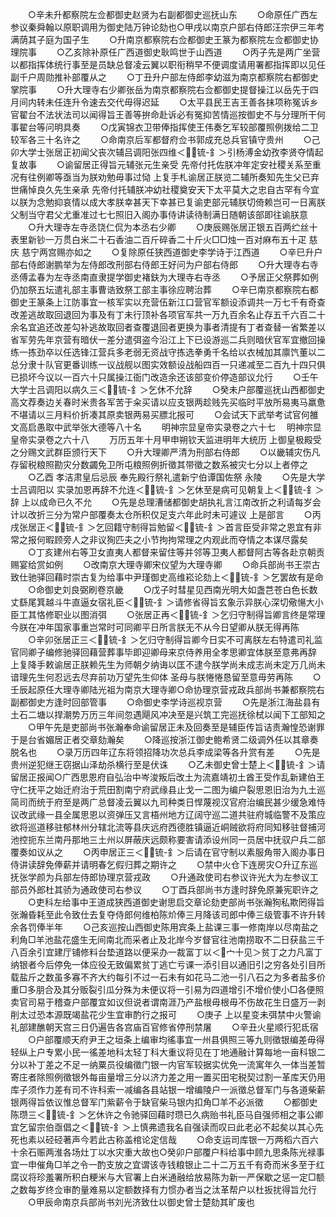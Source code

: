 <!-- { "loadSidebar": true } -->
　　○辛未升都察院左佥都御史赵贤为右副都御史巡抚山东
　　○命原任广西左参议秦舜翰以原职调用为御史陆万钟论劾也○甲戌以南京户部右侍郎汪宗伊三年考满荫其子庭为国子生
　　○升南京都察院右佥都御史王篆为都察院左佥都御史协理院事
　　○乙亥除补原任广西道御史耿鸣世于山西道
　　○丙子先是两广坐营以都指挥体统行事至是员缺总督凌云翼以职衔稍早不便调度请用署都指挥即以见任副千户周勋推补部覆从之
　　○丁丑升户部左侍郎李幼滋为南京都察院右都御史掌院事
　　○升大理寺右少卿张岳为南京都察院右佥都御史提督操江以岳先于四月间内转未任连升令速去交代毋得迟延
　　○太平县民王吉王善各抹项称冤诉乡官翟台不法状法司以闻得旨王善等拚命赴诉必有冤抑苦情巡按御史不与分理所干何事翟台等问明具奏
　　○戊寅锦衣卫带俸指挥使王伟奏乞军较部覆照例拨给二卫较军各三十名许之
　　○命南京后军都督府佥书郭成充总兵官镇守贵州
　　○己卯大学士张居正初闻父丧次辅吕调阳张四维＜锍-釒＞引杨溥金幼孜李贤夺情起复故事
　　○谕留居正得旨元辅张元生亲受  先帝付托佐朕冲年定安社稷关系至重况有往例卿等亟当为朕劝勉毋事过恸  上复手札谕居正朕览二辅所奏知先生父已弃世痛悼良久先生亲承  先帝付托辅朕冲幼社稷奠安天下太平莫大之忠自古罕有今宜以朕为念勉抑哀情以成大孝朕幸甚天下幸甚已复谕吏部元辅朕切倚赖岂可一日离朕父制当守君父尤重准过七七照旧入阁办事侍讲读待制满日随朝该部即往谕朕意
　　○升大理寺左寺丞饶仁侃为本丞右少卿
　　○庚辰赐张居正银五百两纻丝十表里新钞一万贯白米二十石香油二百斤碎香二十斤火□□烛一百对麻布五十疋  慈庆  慈宁两宫赐亦如之
　　○复除原任狭西道御史李学诗于江西道
　　○辛巳升户部右侍郎谢鹏举为左侍郎改刑部右侍郎王好问为户部右侍郎
　　○升大理寺右寺丞傅孟春为左寺丞南直隶提学御史褚鈇为大理寺右寺丞
　　○予居正父祭葬如例仍加祭五坛遣礼部主事曹诰致祭工部主事徐应聘治葬
　　○辛巳南京都察院右都御史王篆条上江防事宜一核军实以充营伍新江口营官军额设添调共一万七千有奇查改差逃故取回退回为事及有丁未行顶补各项官军共一万九百余名止存五千六百二十余名宜追还改差勾补逃故取回者查覆退回者更换为事者清提有丁者查替一省繁差以省军劳先年京营有暗伏一差分遣弭盗今沿江上下已设游巡二兵则暗伏官军宜撤回操练一拣劲卒以任选锋江营兵多老弱无资战守拣选拳勇千名给以衣械加其廪饩董以二总分隶十队官更番训练一议战舰以图实效额设战船四百一只递减至二百九十四只俱已损坏今议以一百六十只属操江衙门改造余还该部变价停造部议允行
　　○壬午大学士吕调阳以病久三＜锍-釒＞乞休不允辞
　　○癸未户部覆巡抚山西都御史高文荐奏边关春时米贵各军苦于籴买请以应支银两趁贱先买临时平放所易夷马羸惫不堪请以三月料价折凑其原卖银两易买膘北报可
　　○会试天下武举考试官何雒文高启愚取中武举张大德等八十名
　　明神宗显皇帝实录卷之六十七
　明神宗显皇帝实录卷之六十八
　　万历五年十月甲申朔钦天监进明年大统历  上御皇极殿受之分赐文武群臣颁行天下
　　○升大理卿严清为刑部右侍郎
　　○以畿辅灾伤凡存留税粮照勘灾分数蠲免卫所屯粮照例折徵其带徵之数系被灾七分以上者停之
　　○乙酉  孝洁肃皇后忌辰  奉先殿行祭礼遣新宁伯谭国佐祭  永陵
　　○先是大学士吕调阳以  实录加恩再辞不允连＜锍-釒＞乞休至是病可见朝复上＜锍-釒＞辞  上以成命已久不允
　　○先是总理漕储都御史胡执礼言江南改折之利请每岁会计以改折三分为常户部覆奏太仓所积仅足支六年此时未可遽议  上是部言
　　○丙戌张居正＜锍-釒＞乞回籍守制得旨勉留＜锍-釒＞首言臣受非常之恩宜有非常之报何暇顾旁人之非议狥匹夫之小节拘拘常理之内观此而夺情之本谋尽露矣
　　○丁亥建州右等卫女直夷人都督来留住等并邻等卫夷人都督阿古等各赴京朝贡赐宴给赏如例
　　○改南京大理寺卿宋仪望为大理寺卿
　　○命兵部尚书王崇古致仕驰驿回藉时崇古复为给事中尹瑾御史高维崧论劾上＜锍-釒＞乞罢故有是命
　　○命御史刘良弼刷卷京畿
　　○戊子时彗星见西南光明大如盏芑苍白色长数丈繇尾箕越斗牛直逼女宿礼臣＜锍-釒＞请修省得旨玄象示异朕心深切儆愓大小臣工其恪修职业以图消弭
　　○张居正再＜锍-釒＞乞归守制得旨卿言终是常理今朕在冲年国家事重岂常时可同卿平日所言朕无不从今日望卿从朕无得再陈
　　○辛卯张居正三＜锍-釒＞乞归守制得旨卿今日实不可离朕左右特遣司礼监官同卿子编修驰驿回藉营葬事毕即迎卿母来京侍养用全孝思卿宜体朕至意弗再辞  上复降手敕谕居正朕赖先生为师朝夕纳诲以匡不逮今朕学尚未成志尚未定万几尚未谙理先生何忍远去尽弃前功万望先生仰体  圣母与朕惓惓恳留至意毋劳再陈
　　○壬辰起原任大理寺卿陆光祖为南京大理寺卿○命协理京营戎政兵部尚书兼都察院右副都御史方逢时回部管事
　　○命御史李学诗巡视京营
　　○先是浙江海盐县有土石二塘以捍潮势万历三年间忽遇飓风冲决至是兴筑工完巡抚徐栻以闻下工部知之
　　○甲午先是吏部尚书张瀚奉命谕留居正未及回奏至是辅臣传旨诘责瀚惶恐谢罪于是台省媚居正者交章劾瀚矣
　　○降巡按浙江御史鲍希贤二级调外任以其章奏脱名也
　　○录万历四年辽东将领招降功次总兵李成梁等各升赏有差
　　○先是贵州逆犯继王窃据山泽劫杀横行至是伏诛
　　○乙未御史曾士楚上＜锍-釒＞请留居正报闻○广西思恩府自弘治中岑浚叛后改土为流嘉靖初土酋王受作乱新建伯王守仁抚平之始迁府治于荒田割南宁府武缘县止戈一二图为编户裂思恩旧治为九土巡简司而统于府至是两广总督凌云翼以九司种类日悍蔑视汉官府治编民甚少缓急难恃议改武缘一县全属思恩以资弹压又言梧州地方辽阔守巡二道共驻府城临警不及策应欲将巡道移驻郁林州分辖北流等县庆远府西德胜镇逼近峒贼欲将府同知移驻督捕河池控扼东兰南丹那地三土州以屏蔽庆远颇称要害请添设州同一员居中抚驭户兵二部覆奏如议从之
　　○丙申居正三＜锍-釒＞后请在官守制以素服角带入阁办事日侍讲读辞免俸薪并请明春乞假归葬之期许之
　　○禁中火仓下连房灾○升辽东巡抚张学颜为兵部左侍郎协理京营戎政
　　○升通政使司右参议许光大为左参议工部员外郎杜其骄为通政使司右参议
　　○丁酉兵部尚书方逢时辞免原兼宪职许之
　　○吏科左给事中王道成狭西道御史谢思启交章论劾吏部尚书张瀚狥私欺罔得旨张瀚昏耗至此令致仕去复夺侍郎何维柏陈炌俸三月降该司郎中俸三级管事不许升转余各罚俸半年
　　○己亥巡按山西御史陈用宾条上盐课三事一修南岸以尽南盐之利角□羊池盐花盛生无间南北而采者止及北岸今岁督官往池南捞取不二日获盐三千八百余引宜建厅铺修料台垫道路以便采办一裁富丁以＜宀十见＞贫丁之力凡富丁纳银者今后停免一体应役无致偏累贫丁逃亡亏课一添引目以通旧引之穷各处引目所载盐斤之数虽多寡不齐大约每引不过一石未有如花马二池一引八石之为多者盐多价重□多朋合及其分贩裂引瓜分殊为未便议将一引易为四道增引不增价使小□各便照卖官司易于稽查户部覆宜如议但说者谓南涯乃产盐根毋根毋不伤故花生日盛万一剥削太过恐本源既竭盐花少生宜审酌行之报可
　　○庚子  上以星变未弭禁中火警谕礼部建醮朝天宫三日仍遍告各宫庙百官修省停刑禁屠
　　○辛丑火星顺行犯氐宿
　　○户部覆顺天府尹王之垣条上编审均徭事宜一州县俱照三等九则徵银编差毋得轻纵上户专累小民一徭差地科太轻丁科大重议将见在丁地通融计算每地一亩科银二分以补丁差之不足一纳粟员役编徵门银一内官军较据实优免一流寓年久一体当差暂寄庄者除照例徵银外每亩量增三分以济力差之用一置买田宅税契过割一革库天仍用库子须作力差有司不许科索一减编各县站银一增编陵户一派徵总督军门与各道柴薪银两得旨依议惟总督军门紫薪令于缺官柴马银内扣角□羊不必派徵
　　○都御史陈瓒三＜锍-釒＞乞休许之令驰驿回藉时瓒已久病贻书礼臣马自强师相之事公卿宜乞留宗伯亟倡之＜锍-釒＞上慎弗遗我名自强读而叹曰此老必不起矣以其心先死也素以硁硁著声今若此古称盖棺论定信哉
　　○命支运司库银一万两稻六百六十余石赈两淮各场灶丁以水灾重大故也○癸卯户部覆户科给事中顾九思条陈光禄事宜一申催角□羊之令一酌支放之宜谓该寺钱粮银止二十二万五千有奇而米多至于红腐议将珍羞署所积白粳米与大官署上白米通融给放易陈为新一严保歇之惩一定□额之数每岁终佥审酌量难易以定额数择有力惯办者当之汰革帮户以杜扳扰得旨允行
　　○甲辰命南京兵部尚书刘光济致仕以御史曾士楚劾其旷废也
